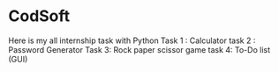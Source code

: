 # CodSoft
Here is my all internship task with Python
Task 1 : Calculator 
task 2 : Password Generator
Task 3:  Rock paper scissor game
task 4: To-Do list (GUI)
